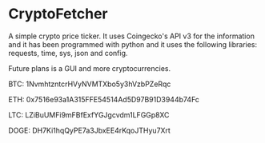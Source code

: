 # CryptoFetcher
A simple crypto price ticker. It uses Coingecko's API v3 for the information and it has been programmed with python and it uses the following libraries: requests, time, sys, json and config.

Future plans is a GUI and more cryptocurrencies.





BTC: 1NvmhtzntcrHVyNVMTXbo5y3hVzbPZeRqc

ETH: 0x7516e93a1A315FFE54514Ad5D97B91D3944b74Fc

LTC: LZiBuUMFi9mFBfExfYGJgcvdm1LFGGp8XC

DOGE: DH7Ki1hqQyPE7a3JbxEE4rKqoJTHyu7Xrt
